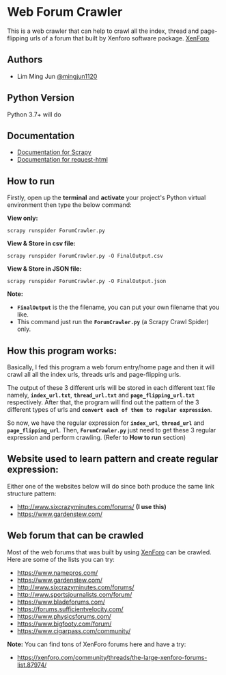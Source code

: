 
# Web Forum Crawler
This is a web crawler that can help to crawl all the index, thread and page-flipping urls of a forum that built by Xenforo software package. [XenForo](https://xenforo.com/)
## Authors

- Lim Ming Jun [@mingjun1120](https://www.github.com/mingjun1120)

  
## Python Version

Python 3.7+ will do

  
## Documentation

- [Documentation for Scrapy](https://docs.scrapy.org/en/latest/)
- [Documentation for request-html](https://docs.python-requests.org/projects/requests-html/en/latest/)

  
## How to run

Firstly, open up the **terminal** and **activate** your project's Python virtual environment then type the below command:

**View only:**
```
scrapy runspider ForumCrawler.py
```

**View & Store in csv file:**
```
scrapy runspider ForumCrawler.py -O FinalOutput.csv
```

**View & Store in JSON file:**
```
scrapy runspider ForumCrawler.py -O FinalOutput.json
```

**Note:** 
- **`FinalOutput`** is the the filename, you can put your own filename that you like.
- This command just run the **`ForumCrawler.py`** (a Scrapy Crawl Spider) only.

## How this program works:
Basically, I fed this program a web forum entry/home page and then it will crawl all all the index urls, threads urls and page-flipping urls. 

The output of these 3 different urls will be stored in each different text file namely, **`index_url.txt`**, **`thread_url.txt`** and **`page_flipping_url.txt`**
respectively. After that, the program will find out the pattern of the 3 different types of urls and **`convert each of them to regular expression`**.

So now, we have the regular expression for **`index_url`**, **`thread_url`** and **`page_flipping_url`**. Then, **`ForumCrawler.py`** just need to get 
these 3 regular expression and perform crawling.
(Refer to **How to run** section)

## Website used to learn pattern and create regular expression:
Either one of the websites below will do since both produce the same link structure pattern:
- http://www.sixcrazyminutes.com/forums/ **(I use this)**
- https://www.gardenstew.com/

## Web forum that can be crawled
Most of the web forums that was built by using [XenForo](https://xenforo.com/) can be crawled. Here are some of the lists you can try:

- https://www.namepros.com/
- https://www.gardenstew.com/
- http://www.sixcrazyminutes.com/forums/
- http://www.sportsjournalists.com/forum/
- https://www.bladeforums.com/
- https://forums.sufficientvelocity.com/
- https://www.physicsforums.com/
- https://www.bigfooty.com/forum/
- https://www.cigarpass.com/community/

**Note:** 
You can find tons of XenForo forums here and have a try:
- https://xenforo.com/community/threads/the-large-xenforo-forums-list.87974/
